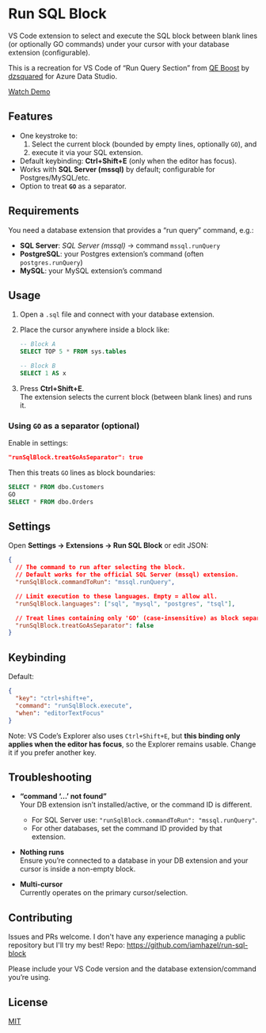# Run SQL Block

VS Code extension to select and execute the SQL block between blank lines (or optionally GO commands) under your cursor with your database extension (configurable).  

This is a recreation for VS Code of “Run Query Section” from [QE Boost](https://github.com/dzsquared/query-editor-boost) by [dzsquared](https://github.com/dzsquared) for Azure Data Studio.

[Watch Demo](media/DemoRunSQLBlock.mov)

## Features

- One keystroke to:
  1) Select the current block (bounded by empty lines, optionally `GO`), and  
  2) execute it via your SQL extension.
- Default keybinding: **Ctrl+Shift+E** (only when the editor has focus).
- Works with **SQL Server (mssql)** by default; configurable for Postgres/MySQL/etc.
- Option to treat **`GO`** as a separator.

## Requirements

You need a database extension that provides a “run query” command, e.g.:

- **SQL Server**: _SQL Server (mssql)_ → command `mssql.runQuery`  
- **PostgreSQL**: your Postgres extension’s command (often `postgres.runQuery`)  
- **MySQL**: your MySQL extension’s command

## Usage

1. Open a `.sql` file and connect with your database extension.
2. Place the cursor anywhere inside a block like:

   ```sql
   -- Block A
   SELECT TOP 5 * FROM sys.tables

   -- Block B
   SELECT 1 AS x
   ```

3. Press **Ctrl+Shift+E**.  
   The extension selects the current block (between blank lines) and runs it.

### Using `GO` as a separator (optional)

Enable in settings:

```json
"runSqlBlock.treatGoAsSeparator": true
```

Then this treats `GO` lines as block boundaries:

```sql
SELECT * FROM dbo.Customers
GO
SELECT * FROM dbo.Orders
```

## Settings

Open **Settings → Extensions → Run SQL Block** or edit JSON:

```json
{
  // The command to run after selecting the block.
  // Default works for the official SQL Server (mssql) extension.
  "runSqlBlock.commandToRun": "mssql.runQuery",

  // Limit execution to these languages. Empty = allow all.
  "runSqlBlock.languages": ["sql", "mysql", "postgres", "tsql"],

  // Treat lines containing only 'GO' (case-insensitive) as block separators.
  "runSqlBlock.treatGoAsSeparator": false
}
```

## Keybinding

Default:

```json
{
  "key": "ctrl+shift+e",
  "command": "runSqlBlock.execute",
  "when": "editorTextFocus"
}
```

Note: VS Code’s Explorer also uses `Ctrl+Shift+E`, but **this binding only applies when the editor has focus**, so the Explorer remains usable. Change it if you prefer another key.

## Troubleshooting

- **“command ‘…’ not found”**  
  Your DB extension isn’t installed/active, or the command ID is different.  
  - For SQL Server use: `"runSqlBlock.commandToRun": "mssql.runQuery"`.  
  - For other databases, set the command ID provided by that extension.

- **Nothing runs**  
  Ensure you’re connected to a database in your DB extension and your cursor is inside a non-empty block.

- **Multi-cursor**  
  Currently operates on the primary cursor/selection.

## Contributing

Issues and PRs welcome. I don't have any experience managing a public repository but I'll try my best! 
Repo: https://github.com/iamhazel/run-sql-block

Please include your VS Code version and the database extension/command you’re using.

## License

[MIT](LICENSE)
